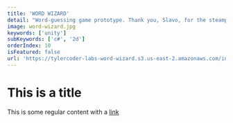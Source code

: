 ```yaml
---
title: 'WORD WIZARD'
detail: "Word-guessing game prototype. Thank you, Slavo, for the steampunk design."
image: word-wizard.jpg
keywords: ['unity']
subKeywords: ['c#', '2d']
orderIndex: 10
isFeatured: false
url: 'https://tylercoder-labs-word-wizard.s3.us-east-2.amazonaws.com/index.html'
---
```


# This is a title

This is some regular content with a [link](https://google.com)
